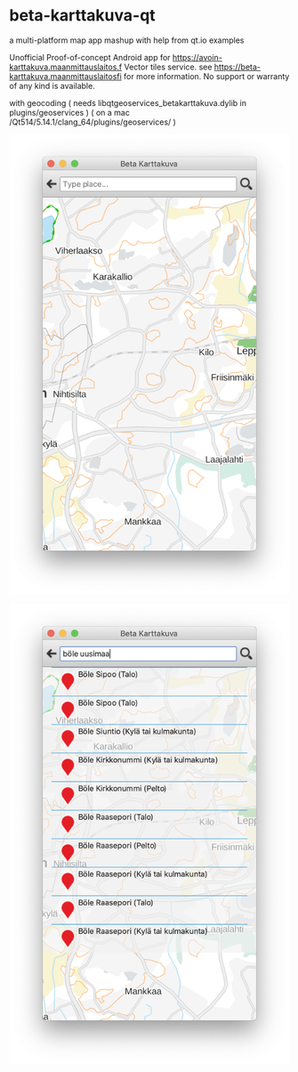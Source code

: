 # beta-karttakuva-qt

a multi-platform map app mashup with help from qt.io examples

Unofficial Proof-of-concept Android app for <https://avoin-karttakuva.maanmittauslaitos.f> Vector tiles service.
see <https://beta-karttakuva.maanmittauslaitosfi> for more information.
No support or warranty of any kind is available. 


with geocoding 
( needs libqtgeoservices_betakarttakuva.dylib in plugins/geoservices )
( on a mac /Qt514/5.14.1/clang_64/plugins/geoservices/ )

![Beta Karttakuva screenshot](pic.png)


![Beta Karttakuva geocoding screenshot](pic-geocoding.png)
